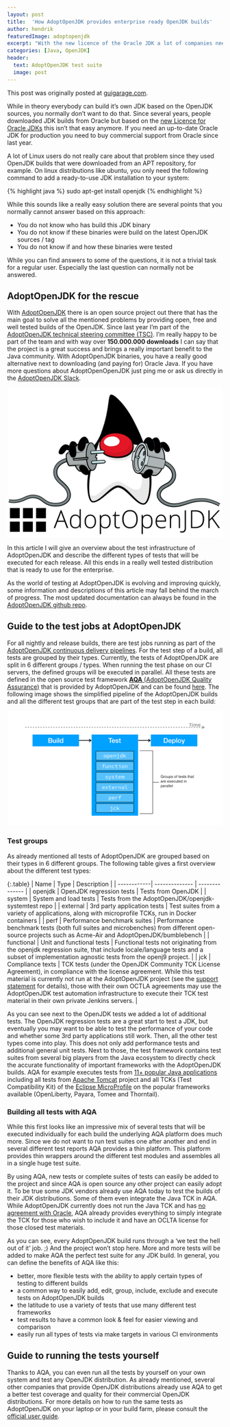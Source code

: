 ```yaml
---
layout: post
title:  'How AdoptOpenJDK provides enterprise ready OpenJDK builds'
author: hendrik
featuredImage: adoptopenjdk
excerpt: "With the new licence of the Oracle JDK a lot of companies need to switch to a new JDK vendor. With AdoptOpenJDK we have a community based alternative that provides free LTS JDK builds. In this post I will have a deeper look at the infrastructure of the AdoptOpenJDK and how each build is tested to offer production ready quality."
categories: [Java, OpenJDK]
header:
  text: AdoptOpenJDK test suite
  image: post
---
```

<div class="notification">
   This post was originally posted at <a href="https://guigarage.com">guigarage.com</a>.
</div>

While in theory everybody can build it’s own JDK based on the OpenJDK sources, you normally don’t want to do that. Since several years, people downloaded JDK builds from Oracle but based on the [new Licence for Oracle JDKs](https://dev.karakun.com/java/2018/06/25/java-releases.html) this isn’t that easy anymore. If you need an up-to-date Oracle JDK for production you need to buy commercial support from Oracle since last year.

A lot of Linux users do not really care about that problem since they used OpenJDK builds that were downloaded from an APT repository, for example. On linux distributions like ubuntu, you only need the following command to add a ready-to-use JDK installation to your system:

{% highlight java %}
sudo apt-get install openjdk
{% endhighlight %}

While this sounds like a really easy solution there are several points that you normally cannot answer based on this approach:

* You do not know who has build this JDK binary
* You do not know if these binaries were build on the latest OpenJDK sources / tag
* You do not know if and how these binaries were tested

While you can find answers to some of the questions, it is not a trivial task for a regular user. Especially the last question can normally not be answered.

## AdoptOpenJDK for the rescue

With [AdoptOpenJDK](https://adoptopenjdk.net/) there is an open source project out there that has the main goal to solve all the mentioned problems by providing open, free and well tested builds of the OpenJDK. Since last year I’m part of the [AdoptOpenJDK technical steering committee (TSC)](https://github.com/AdoptOpenJDK/TSC#the-tsc). I’m really happy to be part of the team and with way over **150.000.000 downloads** I can say that the project is a great success and brings a really important benefit to the Java community. With AdoptOpenJDK binaries, you have a really good alternative next to downloading (and paying for) Oracle Java. If you have more questions about AdoptOpenOpenJDK just ping me or ask us directly in the [AdoptOpenJDK Slack](https://adoptopenjdk.slack.com/).

![AdoptOpenJDK](/assets/posts/2020-02-26-OpenJDK-builds/adopt-logo.png)

In this article I will give an overview about the test infrastructure of AdoptOpenJDK and describe the different types of tests that will be executed for each release. All this ends in a really well tested distribution that is ready to use for the enterprise.

As the world of testing at AdoptOpenJDK is evolving and improving quickly, some information and descriptions of this article may fall behind the march of progress. The most updated documentation can always be found in the [AdoptOpenJDK github repo](https://github.com/AdoptOpenJDK/openjdk-tests).

## Guide to the test jobs at AdoptOpenJDK

For all nightly and release builds, there are test jobs running as part of the [AdoptOpenJDK continuous delivery pipelines](https://ci.adoptopenjdk.net). For the test step of a build, all tests are grouped by their types. Currently, the tests of AdoptOpenJDK are split in 6 different groups / types. When running the test phase on our CI servers, the defined groups will be executed in parallel. All these tests are defined in the open source test framework [**AQA** (AdoptOpenJDK Quality Assurance)](https://blog.adoptopenjdk.net/2019/07/the-first-drop-introducing-adoptopenjdk-quality-assurance-aqa-v1-0) that is provided by AdoptOpenJDK and can be found [here](https://github.com/AdoptOpenJDK/openjdk-tests). The following image shows the simplified pipeline of the AdoptOpenJDK builds and all the different test groups that are part of the test step in each build:

![Pipeline of the AdoptOpenJDK builds](/assets/posts/2020-02-26-OpenJDK-builds/ci-pipeline.png)

### Test groups

As already mentioned all tests of AdoptOpenJDK are grouped based on their types in 6 different groups. The following table gives a first overview about the different test types:

{:.table}
| Name        | Type 							| Description | 
| ------------| -------------- 					| -------------- |
| openjdk     | OpenJDK regression tests        | Tests from OpenJDK           |
| system      | System and load tests           | Tests from the AdoptOpenJDK/openjdk-systemtest repo           |
| external    | 3rd party application tests     | Test suites from a variety of applications, along with microprofile TCKs, run in Docker containers           |
| perf        | Performance benchmark suites    | Performance benchmark tests (both full suites and microbenches) from different open-source projects such as Acme-Air and AdoptOpenJDK/bumblebench           |
| functional  | Unit and functional tests       | Functional tests not originating from the openjdk regression suite, that include locale/language tests and a subset of implementation agnostic tests from the openj9 project.           |
| jck         | Compliance texts          		| TCK tests (under the OpenJDK Community TCK License Agreement), in compliance with the license agreement. While this test material is currently not run at the AdoptOpenJDK project (see the [support statement](https://adoptopenjdk.net/support.html#jck) for details), those with their own OCTLA agreements may use the AdoptOpenJDK test automation infrastructure to execute their TCK test material in their own private Jenkins servers.           |

As you can see next to the OpenJDK tests we added a lot of additional tests. The OpenJDK regression tests are a great start to test a JDK, but eventually you may want to be able to test the performance of your code and whether some 3rd party applications still work. Then, all the other test types come into play. This does not only add performance tests and additional general unit tests. Next to those, the test framework contains test suites from several big players from the Java ecosystem to directly check the accurate functionality of important frameworks with the AdoptOpenJDK builds. AQA for example executes tests from [11+ popular Java applications](https://github.com/AdoptOpenJDK/openjdk-tests/tree/master/external) including all tests from [Apache Tomcat](http://tomcat.apache.org/) project and all TCKs (Test Compatibility Kit) of the [Eclipse MicroProfile](https://microprofile.io/) on the popular frameworks available (OpenLiberty, Payara, Tomee and Thorntail).

### Building all tests with AQA
While this first looks like an impressive mix of several tests that will be executed individually for each build the underlying AQA platform does much more. Since we do not want to run test suites one after another and end in several different test reports AQA provides a thin platform. This platform provides thin wrappers around the different test modules and assembles all in a single huge test suite.

By using AQA, new tests or complete suites of tests can easily be added to the project and since AQA is open source any other project can easily adopt it. To be true some JDK vendors already use AQA today to test the builds of their JDK distributions. Some of them even integrate the Java TCK in AQA. While AdoptOpenJDK currently does not run the Java TCK and has [no agreement with Oracle](https://adoptopenjdk.net/quality.html#jck), AQA already provides everything to simply integrate the TCK for those who wish to include it and have an OCLTA license for those closed test materials.

As you can see, every AdoptOpenJDK build runs through a ‘we test the hell out of it’ job. ;) And the project won’t stop here. More and more tests will be added to make AQA the perfect test suite for any JDK build. In general, you can define the benefits of AQA like this:

* better, more flexible tests with the ability to apply certain types of testing to different builds
* a common way to easily add, edit, group, include, exclude and execute tests on AdoptOpenJDK builds
* the latitude to use a variety of tests that use many different test frameworks
* test results to have a common look & feel for easier viewing and comparison
* easily run all types of tests via make targets in various CI environments

## Guide to running the tests yourself
Thanks to AQA, you can even run all the tests by yourself on your own system and test any OpenJDK distribution. As already mentioned, several other companies that provide OpenJDK distributions already use AQA to get a better test coverage and quality for their commercial OpenJDK distributions. For more details on how to run the same tests as AdoptOpenJDK on your laptop or in your build farm, please consult the [official user guide](https://github.com/AdoptOpenJDK/openjdk-tests/blob/master/doc/userGuide.md).


 


